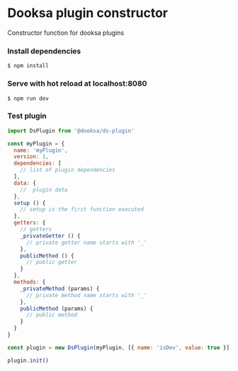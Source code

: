 
# Dooksa plugin constructor

Constructor function for dooksa plugins

### Install dependencies

```
$ npm install
```

### Serve with hot reload at localhost:8080

```
$ npm run dev
```

### Test plugin 

```js
import DsPlugin from '@dooksa/ds-plugin'

const myPlugin = {
  name: 'myPlugin',
  version: 1,
  dependencies: [
    // list of plugin dependencies
  ],
  data: {
    //  plugin data
  },
  setup () {
    // setup is the first function executed
  },
  getters: {
    // getters
    _privateGetter () {
      // private getter name starts with '_'
    },
    publicMethod () {
      // public getter
    }
  },
  methods: {
    _privateMethod (params) {
      // private method name starts with '_'
    },
    publicMethod (params) {
      // public method
    }
  }
} 

const plugin = new DsPlugin(myPlugin, [{ name: 'isDev', value: true }])

plugin.init()

```